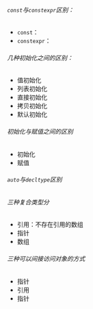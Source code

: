 ###### `const`与`constexpr`区别：

- `const`：
- `constexpr`：



###### 几种初始化之间的区别：

- 值初始化
- 列表初始化
- 直接初始化
- 拷贝初始化
- 默认初始化



###### 初始化与赋值之间的区别

- 初始化
- 赋值



###### `auto`与`decltype`区别



###### 三种复合类型分

- 引用：不存在引用的数组
- 指针
- 数组



###### 三种可以间接访问对象的方式

- 指针
- 引用
- 指针



